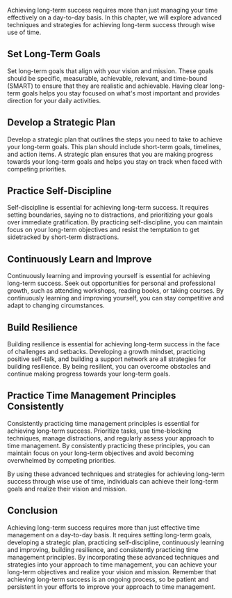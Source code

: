 
Achieving long-term success requires more than just managing your time effectively on a day-to-day basis. In this chapter, we will explore advanced techniques and strategies for achieving long-term success through wise use of time.

Set Long-Term Goals
-------------------

Set long-term goals that align with your vision and mission. These goals should be specific, measurable, achievable, relevant, and time-bound (SMART) to ensure that they are realistic and achievable. Having clear long-term goals helps you stay focused on what's most important and provides direction for your daily activities.

Develop a Strategic Plan
------------------------

Develop a strategic plan that outlines the steps you need to take to achieve your long-term goals. This plan should include short-term goals, timelines, and action items. A strategic plan ensures that you are making progress towards your long-term goals and helps you stay on track when faced with competing priorities.

Practice Self-Discipline
------------------------

Self-discipline is essential for achieving long-term success. It requires setting boundaries, saying no to distractions, and prioritizing your goals over immediate gratification. By practicing self-discipline, you can maintain focus on your long-term objectives and resist the temptation to get sidetracked by short-term distractions.

Continuously Learn and Improve
------------------------------

Continuously learning and improving yourself is essential for achieving long-term success. Seek out opportunities for personal and professional growth, such as attending workshops, reading books, or taking courses. By continuously learning and improving yourself, you can stay competitive and adapt to changing circumstances.

Build Resilience
----------------

Building resilience is essential for achieving long-term success in the face of challenges and setbacks. Developing a growth mindset, practicing positive self-talk, and building a support network are all strategies for building resilience. By being resilient, you can overcome obstacles and continue making progress towards your long-term goals.

Practice Time Management Principles Consistently
------------------------------------------------

Consistently practicing time management principles is essential for achieving long-term success. Prioritize tasks, use time-blocking techniques, manage distractions, and regularly assess your approach to time management. By consistently practicing these principles, you can maintain focus on your long-term objectives and avoid becoming overwhelmed by competing priorities.

By using these advanced techniques and strategies for achieving long-term success through wise use of time, individuals can achieve their long-term goals and realize their vision and mission.

Conclusion
----------

Achieving long-term success requires more than just effective time management on a day-to-day basis. It requires setting long-term goals, developing a strategic plan, practicing self-discipline, continuously learning and improving, building resilience, and consistently practicing time management principles. By incorporating these advanced techniques and strategies into your approach to time management, you can achieve your long-term objectives and realize your vision and mission. Remember that achieving long-term success is an ongoing process, so be patient and persistent in your efforts to improve your approach to time management.
